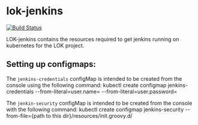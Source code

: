 # lok-jenkins

[![Build Status](https://travis-ci.org/Liatrio-LOK/lok-jenkins.svg?branch=master)](https://travis-ci.org/Liatrio-LOK/lok-jenkins)

LOK-jenkins contains the resources required to get jenkins running on kubernetes for the LOK project. 


## Setting up configmaps:

The `jenkins-credentials` configMap is intended to be created from the console using the following command:
kubectl create configmap jenkins-credentials --from-literal=user.name=<username> --from-literal=user.password=<password>

The `jenkin-security` configMap is intended to be created from the console with the following command:
kubectl create configmap jenkins-security --from-file={path to this dir}/resources/init.groovy.d/
